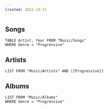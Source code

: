 ```yaml
---
Created: 2022-10-21 
---
```

Songs
---
```dataview
TABLE Artist, Year FROM "Music/Songs"
WHERE Genre = "Progressive"
```
Artists
---
```dataview
LIST FROM "Music/Artists" AND [[Progressive]]
```
Albums
---
```dataview
LIST FROM "Music/Albums"
WHERE Genre = "Progressive"
```